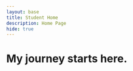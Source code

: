```yaml
---
layout: base
title: Student Home 
description: Home Page
hide: true
---
```


# My journey starts here.

<html lang="en">
  
<body>
<!-- Let it Snow! Provided by the WPress Doctor-->
<div id="snow"></div>
<style>
	#snow {
    position: fixed;
    top: 0;
    left: 0;
    right: 0;
    bottom: 0;
    pointer-events: none;
    z-index: 1000;
}
</style>
<script>
	document.addEventListener('DOMContentLoaded', function(){
    var script = document.createElement('script');
    script.src = 'https://cdn.jsdelivr.net/particles.js/2.0.0/particles.min.js';
    script.onload = function(){
        particlesJS("snow", {
            "particles": {
                "number": {
                    "value": 65,
                    "density": {
                        "enable": true,
                        "value_area": 800
                    }
                },
                "color": {
                    "value": "#000"
                },
                "opacity": {
                    "value": 0.7,
                    "random": false,
                    "anim": {
                        "enable": false
                    }
                },
                "size": {
                    "value": 5,
                    "random": true,
                    "anim": {
                        "enable": false
                    }
                },
                "line_linked": {
                    "enable": false
                },
                "move": {
                    "enable": true,
                    "speed": 5,
                    "direction": "bottom",
                    "random": true,
                    "straight": false,
                    "out_mode": "out",
                    "bounce": false,
                    "attract": {
                        "enable": true,
                        "rotateX": 300,
                        "rotateY": 1200
                    }
                }
            },
            "interactivity": {
                "events": {
                    "onhover": {
                        "enable": false
                    },
                    "onclick": {
                        "enable": false
                    },
                    "resize": false
                }
            },
            "retina_detect": true
        });
    }
    document.head.append(script);
});
</script>

</body>
</html>